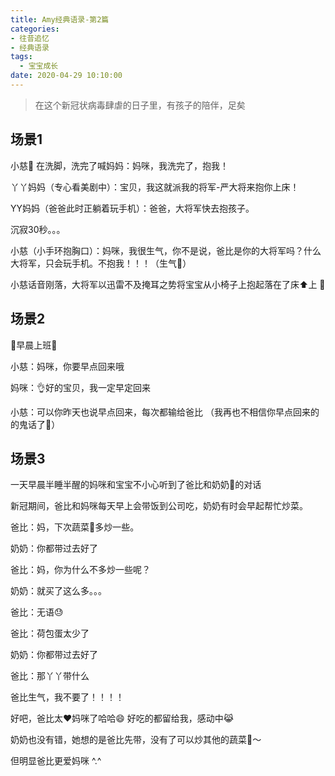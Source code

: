 ```yaml
---
title: Amy经典语录-第2篇
categories:
- 往昔追忆
- 经典语录
tags:
  - 宝宝成长
date: 2020-04-29 10:10:00
---
```


> 在这个新冠状病毒肆虐的日子里，有孩子的陪伴，足矣

## 场景1

小慈🦄 在洗脚，洗完了喊妈妈：妈咪，我洗完了，抱我！

丫丫妈妈（专心看美剧中）：宝贝，我这就派我的将军-严大将来抱你上床！

YY妈妈（爸爸此时正躺着玩手机）：爸爸，大将军快去抱孩子。

沉寂30秒。。。

小慈（小手环抱胸口）：妈咪，我很生气，你不是说，爸比是你的大将军吗？什么大将军，只会玩手机。不抱我！！！（生气🤯）

小慈话音刚落，大将军以迅雷不及掩耳之势将宝宝从小椅子上抱起落在了床⬆上 🦄

## 场景2

🧼早晨上班💼

小慈：妈咪，你要早点回来哦

妈咪：👌好的宝贝，我一定早定回来

小慈：可以你昨天也说早点回来，每次都输给爸比 （我再也不相信你早点回来的的鬼话了🐢）

## 场景3

一天早晨半睡半醒的妈咪和宝宝不小心听到了爸比和奶奶👵的对话

新冠期间，爸比和妈咪每天早上会带饭到公司吃，奶奶有时会早起帮忙炒菜。

爸比：妈，下次蔬菜🥬多炒一些。

奶奶：你都带过去好了

爸比：妈，你为什么不多炒一些呢？

奶奶：就买了这么多。。。

爸比：无语😓

爸比：荷包蛋太少了

奶奶：你都带过去好了

爸比：那丫丫带什么

爸比生气，我不要了！！！！

好吧，爸比太❤️妈咪了哈哈😄 好吃的都留给我，感动中😹

奶奶也没有错，她想的是爸比先带，没有了可以炒其他的蔬菜🥬～

但明显爸比更爱妈咪 ^.^
